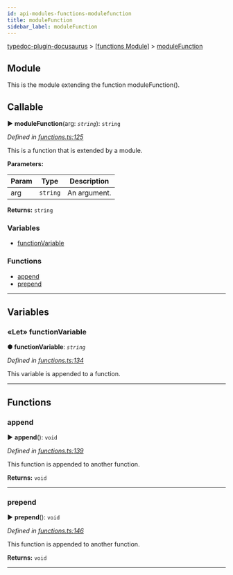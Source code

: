 ```yaml
---
id: api-modules-functions-modulefunction
title: moduleFunction
sidebar_label: moduleFunction
---
```


[typedoc-plugin-docusaurus](api-readme.md) > [[functions Module]](api-modules-functions-module.md) > [moduleFunction](api-modules-functions-modulefunction.md)



## Module


This is the module extending the function moduleFunction().

## Callable
► **moduleFunction**(arg: *`string`*): `string`



*Defined in [functions.ts:125](https://github.com/OffGridNetworks/typedoc-plugin-docusaurus/blob/master/tests/src/functions.ts#L125)*



This is a function that is extended by a module.


**Parameters:**

| Param | Type | Description |
| ------ | ------ | ------ |
| arg | `string`   |  An argument. |





**Returns:** `string`




### Variables

* [functionVariable](api-modules-functions-modulefunction.md#functionvariable)


### Functions

* [append](api-modules-functions-modulefunction.md#append)
* [prepend](api-modules-functions-modulefunction.md#prepend)



---
## Variables
<a id="functionvariable"></a>

### «Let» functionVariable

**●  functionVariable**:  *`string`* 

*Defined in [functions.ts:134](https://github.com/OffGridNetworks/typedoc-plugin-docusaurus/blob/master/tests/src/functions.ts#L134)*



This variable is appended to a function.




___


## Functions
<a id="append"></a>

###  append

► **append**(): `void`



*Defined in [functions.ts:139](https://github.com/OffGridNetworks/typedoc-plugin-docusaurus/blob/master/tests/src/functions.ts#L139)*



This function is appended to another function.




**Returns:** `void`





___

<a id="prepend"></a>

###  prepend

► **prepend**(): `void`



*Defined in [functions.ts:146](https://github.com/OffGridNetworks/typedoc-plugin-docusaurus/blob/master/tests/src/functions.ts#L146)*



This function is appended to another function.




**Returns:** `void`





___


